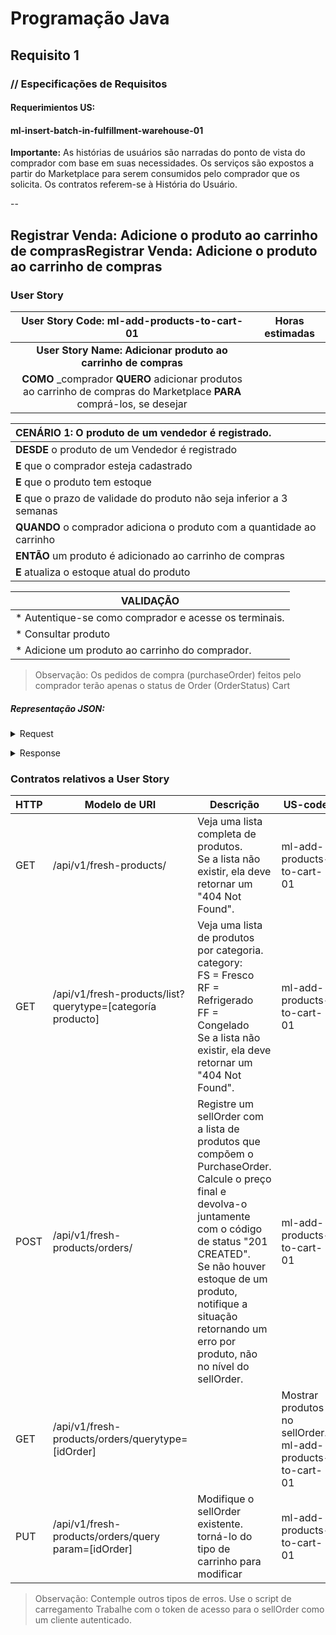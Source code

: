 # Programação Java
## Requisito 1
### // Especificações de Requisitos

#### Requerimientos US:
#### ml-insert-batch-in-fulfillment-warehouse-01

**Importante:**
As histórias de usuários são narradas do ponto de vista do comprador com base em
suas necessidades. Os serviços são expostos a partir do Marketplace para serem
consumidos pelo comprador que os solicita. Os contratos referem-se à História do Usuário.

--
## Registrar Venda: Adicione o produto ao carrinho de comprasRegistrar Venda: Adicione o produto ao carrinho de compras
### User Story


|                                      User Story Code: ml-add-products-to-cart-01                                       | Horas estimadas |
|:----------------------------------------------------------------------------------------------------------------------:|:---------------:|
|                             **User Story Name: Adicionar produto ao carrinho de compras**                              |                 |
| **COMO** _comprador **QUERO** adicionar produtos ao carrinho de compras do Marketplace **PARA** comprá-los, se desejar ||

| **CENÁRIO 1:** O produto de um vendedor é registrado.                  |
|:-----------------------------------------------------------------------|
| **DESDE** o produto de um Vendedor é registrado                        |
| **E** que o comprador esteja cadastrado                                |
| **E** que o produto tem estoque                                        |
| **E** que o prazo de validade do produto não seja inferior a 3 semanas |
| **QUANDO** o comprador adiciona o produto com a quantidade ao carrinho |
| **ENTÃO** um produto é adicionado ao carrinho de compras               |
| **E** atualiza o estoque atual do produto                              |

| VALIDAÇÃO                                             |
|-------------------------------------------------------|
| * Autentique-se como comprador e acesse os terminais. | 
| * Consultar produto                                   |
| * Adicione um produto ao carrinho do comprador.       |

> Observação:
Os pedidos de compra (purchaseOrder) feitos pelo comprador terão apenas o status de Order (OrderStatus) Cart

##### Representação JSON:
<details><summary>Request</summary><p>

```JSON
{
  "purchase_order": {
    "date": "LocalDate",
    "buyer_id": "String",
    "order_status": {
      "status_code": "String"
    },
    "products": [{
      "product_id": "String",
      "quantity": "int"
    }]
  }
}
```
</details></p>

<details><summary>Response</summary><p>

```JSON
{
  "total_price": "double"
}
```
</details></p>

### Contratos relativos a User Story
| HTTP | Modelo de URI                                             | Descrição                                                                                                                                                                                                                                                                           | US-code |
|------|-----------------------------------------------------------|-------------------------------------------------------------------------------------------------------------------------------------------------------------------------------------------------------------------------------------------------------------------------------------|---|
| GET  | /api/v1/fresh-products/                                   | Veja uma lista completa de produtos. <br>Se a lista não existir, ela deve retornar um "404 Not Found".                                                                                                                                                                              | ml-add-products-to-cart-01 |
| GET  | /api/v1/fresh-products/list?querytype=[categoría producto] | Veja uma lista de produtos por categoria. <br>category:<br> FS = Fresco <br>RF = Refrigerado <br>FF = Congelado<br> Se a lista não existir, ela deve retornar um "404 Not Found".                                                                                                   | ml-add-products-to-cart-01                                                                                                                                                                                                                                                   |
| POST | /api/v1/fresh-products/orders/                            | Registre um sellOrder com a lista de produtos que compõem o PurchaseOrder. <br>Calcule o preço final e devolva-o juntamente com o código de status "201 CREATED". <br>Se não houver estoque de um produto, notifique a situação retornando um erro por produto, não no nível do sellOrder. | ml-add-products-to-cart-01 |
| GET  | /api/v1/fresh-products/orders/querytype=[idOrder]|| Mostrar produtos no sellOrder. ml-add-products-to-cart-01 |
| PUT | /api/v1/fresh-products/orders/query param=[idOrder] |Modifique o sellOrder existente. torná-lo do tipo de carrinho para modificar | ml-add-products-to-cart-01 |

> Observação:
Contemple outros tipos de erros.
Use o script de carregamento
Trabalhe com o token de acesso para o sellOrder como um cliente autenticado.